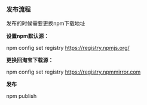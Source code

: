 ### 发布流程

发布的时候需要更换npm下载地址

**设置npm默认源：**

npm config set registry https://registry.npmjs.org/

**更换回淘宝下载源：**

npm config set registry https://registry.npmmirror.com

**发布**

npm publish